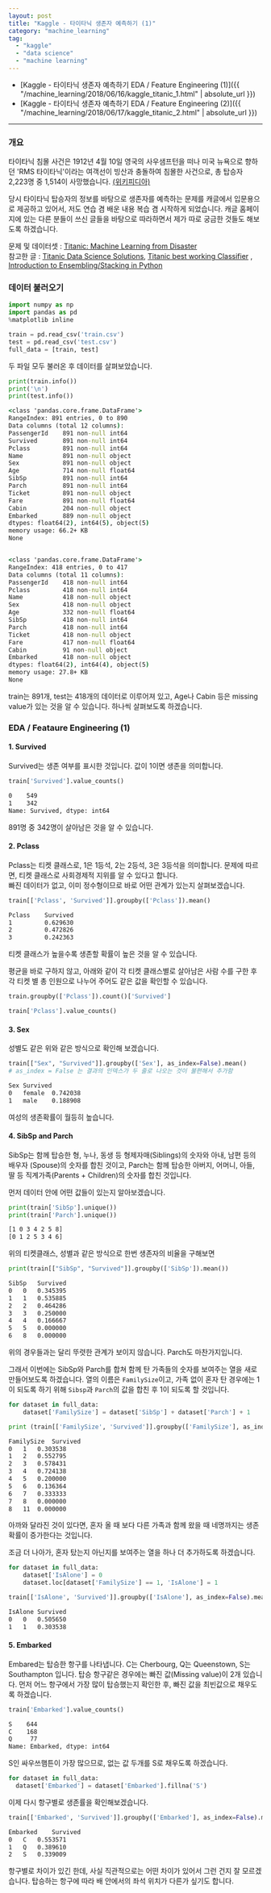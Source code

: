 ```yaml
---
layout: post
title: "Kaggle - 타이타닉 생존자 예측하기 (1)"
category: "machine_learning"
tag:
  - "kaggle"
  - "data science"
  - "machine learning"
---
```


- [Kaggle - 타이타닉 생존자 예측하기 EDA / Feature Engineering (1)]({{ "/machine_learning/2018/06/16/kaggle_titanic_1.html" | absolute_url }})  
- [Kaggle - 타이타닉 생존자 예측하기 EDA / Feature Engineering (2)]({{ "/machine_learning/2018/06/17/kaggle_titanic_2.html" | absolute_url }})


___


### **개요**  
 타이타닉 침몰 사건은 1912년 4월 10일 영국의 사우샘프턴을 떠나 미국 뉴욕으로 향하던 'RMS 타이타닉'이라는 여객선이 빙산과 충돌하여 침몰한 사건으로, 총 탑승자 2,223명 중 1,514이 사망했습니다. [(위키피디아)](https://ko.wikipedia.org/wiki/RMS_%ED%83%80%EC%9D%B4%ED%83%80%EB%8B%89)  

 당시 타이타닉 탑승자의 정보를 바탕으로 생존자를 예측하는 문제를 캐글에서 입문용으로 제공하고 있어서, 저도 연습 겸 배운 내용 복습 겸 시작하게 되었습니다. 캐글 홈페이지에 있는 다른 분들이 쓰신 글들을 바탕으로 따라하면서 제가 따로 궁금한 것들도 해보도록 하겠습니다.


문제 및 데이터셋 : [Titanic: Machine Learning from Disaster](https://www.kaggle.com/c/titanic)   
참고한 글 : [Titanic Data Science Solutions](https://www.kaggle.com/startupsci/titanic-data-science-solutions), [Titanic best working Classifier](https://www.kaggle.com/sinakhorami/titanic-best-working-classifier)
, [Introduction to Ensembling/Stacking in Python](https://www.kaggle.com/arthurtok/introduction-to-ensembling-stacking-in-python)  




### **데이터 불러오기**  


```python
import numpy as np
import pandas as pd
%matplotlib inline

train = pd.read_csv('train.csv')
test = pd.read_csv('test.csv')
full_data = [train, test]
```

두 파일 모두 불러온 후 데이터를 살펴보았습니다.
```python
print(train.info())
print('\n')
print(test.info())
```

```cmd
<class 'pandas.core.frame.DataFrame'>
RangeIndex: 891 entries, 0 to 890
Data columns (total 12 columns):
PassengerId    891 non-null int64
Survived       891 non-null int64
Pclass         891 non-null int64
Name           891 non-null object
Sex            891 non-null object
Age            714 non-null float64
SibSp          891 non-null int64
Parch          891 non-null int64
Ticket         891 non-null object
Fare           891 non-null float64
Cabin          204 non-null object
Embarked       889 non-null object
dtypes: float64(2), int64(5), object(5)
memory usage: 66.2+ KB
None


<class 'pandas.core.frame.DataFrame'>
RangeIndex: 418 entries, 0 to 417
Data columns (total 11 columns):
PassengerId    418 non-null int64
Pclass         418 non-null int64
Name           418 non-null object
Sex            418 non-null object
Age            332 non-null float64
SibSp          418 non-null int64
Parch          418 non-null int64
Ticket         418 non-null object
Fare           417 non-null float64
Cabin          91 non-null object
Embarked       418 non-null object
dtypes: float64(2), int64(4), object(5)
memory usage: 27.8+ KB
None
```

train는 891개, test는 418개의 데이터로 이루어져 있고, Age나 Cabin 등은 missing value가 있는 것을 알 수 있습니다. 하나씩 살펴보도록 하겠습니다.

### **EDA / Feataure Engineering (1)**
#### 1. Survived
Survived는 생존 여부를 표시한 것입니다. 값이 1이면 생존을 의미합니다.

```python
train['Survived'].value_counts()
```
```cmd
0    549
1    342
Name: Survived, dtype: int64
```
891명 중 342명이 살아남은 것을 알 수 있습니다.

#### 2. Pclass  
Pclass는 티켓 클래스로, 1은 1등석, 2는 2등석, 3은 3등석을 의미합니다. 문제에 따르면, 티켓 클래스로 사회경제적 지위를 알 수 있다고 합니다.  
빠진 데이터가 없고, 이미 정수형이므로 바로 어떤 관계가 있는지 살펴보겠습니다.


```python
train[['Pclass', 'Survived']].groupby(['Pclass']).mean()
```

```cmd
Pclass    Survived   
1         0.629630
2         0.472826
3         0.242363
```

티켓 클래스가 높을수록 생존할 확률이 높은 것을 알 수 있습니다.  

평균을 바로 구하지 않고, 아래와 같이 각 티켓 클래스별로 살아남은 사람 수를 구한 후 각 티켓 별 총 인원으로 나누어 주어도 같은 값을 확인할 수 있습니다.
```python
train.groupby(['Pclass']).count()['Survived']
```
```python
train['Pclass'].value_counts()
```

#### 3. Sex  
성별도 같은 위와 같은 방식으로 확인해 보겠습니다.

```python
train[["Sex", "Survived"]].groupby(['Sex'], as_index=False).mean()
# as_index = False 는 결과의 인덱스가 두 줄로 나오는 것이 불편해서 추가함
````
```cmd
Sex	Survived
0	female	0.742038
1	male	0.188908
```
여성의 생존확률이 월등히 높습니다.

#### 4. SibSp and Parch
SibSp는 함께 탑승한 형, 누나, 동생 등 형제자매(Siblings)의 숫자와 아내, 남편 등의 배우자 (Spouse)의 숫자를 합친 것이고, Parch는 함께 탑승한 아버지, 어머니, 아들, 딸 등 직계가족(Parents + Children)의 숫자를 합친 것입니다.

먼저 데이터 안에 어떤 값들이 있는지 알아보겠습니다.
```python
print(train['SibSp'].unique())
print(train['Parch'].unique())
```
```cmd
[1 0 3 4 2 5 8]
[0 1 2 5 3 4 6]
```  


위의 티켓클래스, 성별과 같은 방식으로 한번 생존자의 비율을 구해보면  


```python
print(train[["SibSp", "Survived"]].groupby(['SibSp']).mean())
```
```cmd
SibSp	Survived
0	0	0.345395
1	1	0.535885
2	2	0.464286
3	3	0.250000
4	4	0.166667
5	5	0.000000
6	8	0.000000
```
위의 경우들과는 달리 뚜렷한 관계가 보이지 않습니다. Parch도 마찬가지입니다.


그래서 이번에는 SibSp와 Parch를 합쳐 함께 탄 가족들의 숫자를 보여주는 열을 새로 만들어보도록 하겠습니다. 열의 이름은 ```FamilySize```이고, 가족 없이 혼자 탄 경우에는 1이 되도록 하기 위해 ```Sibsp```과 ```Parch```의 값을 합친 후 1이 되도록 할 것입니다.


```python
for dataset in full_data:
    dataset['FamilySize'] = dataset['SibSp'] + dataset['Parch'] + 1
```
```python
print (train[['FamilySize', 'Survived']].groupby(['FamilySize'], as_index=False).mean())
```

```cmd
FamilySize	Survived
0	1	0.303538
1	2	0.552795
2	3	0.578431
3	4	0.724138
4	5	0.200000
5	6	0.136364
6	7	0.333333
7	8	0.000000
8	11	0.000000
```

아까와 달라진 것이 있다면, 혼자 올 때 보다 다른 가족과 함께 왔을 때 네명까지는 생존 확률이 증가한다는 것입니다.   

조금 더 나아가, 혼자 탔는지 아닌지를 보여주는 열을 하나 더 추가하도록 하겠습니다.

```python
for dataset in full_data:
    dataset['IsAlone'] = 0
    dataset.loc[dataset['FamilySize'] == 1, 'IsAlone'] = 1
```
```python
train[['IsAlone', 'Survived']].groupby(['IsAlone'], as_index=False).mean()
```

```cmd
IsAlone	Survived
0	0	0.505650
1	1	0.303538
```


#### 5. Embarked  
Embared는 탑승한 항구를 나타냅니다. C는 Cherbourg, Q는 Queenstown, S는 Southampton 입니다. 탑승 항구같은 경우에는 빠진 값(Missing value)이 2개 있습니다. 먼저 어느 항구에서 가장 많이 탑승했는지 확인한 후, 빠진 값을 최빈값으로 채우도록 하겠습니다.

```python
train['Embarked'].value_counts()
```
```cmd
S    644
C    168
Q     77
Name: Embarked, dtype: int64
```

S인  싸우쓰햄튼이 가장 많으므로, 없는 값 두개를 S로 채우도록 하겠습니다.
```python
for dataset in full_data:
  dataset['Embarked'] = dataset['Embarked'].fillna('S')
```

이제 다시 항구별로 생존률을 확인해보겠습니다.
```python
train[['Embarked', 'Survived']].groupby(['Embarked'], as_index=False).mean()
```

```cmd
Embarked	Survived
0	C	0.553571
1	Q	0.389610
2	S	0.339009
```
항구별로 차이가 있긴 한데, 사실 직관적으로는 어떤 차이가 있어서 그런 건지 잘 모르겠습니다. 탑승하는 항구에 따라 배 안에서의 좌석 위치가 다른가 싶기도 합니다.
